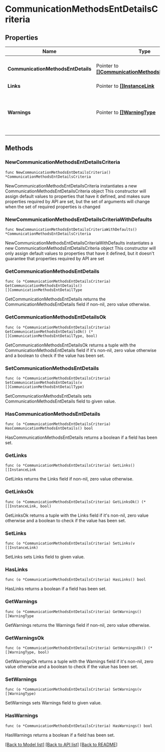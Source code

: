 # CommunicationMethodsEntDetailsCriteria

## Properties

Name | Type | Description | Notes
------------ | ------------- | ------------- | -------------
**CommunicationMethodsEntDetails** | Pointer to [**[]CommunicationMethodsEntDetailType**](CommunicationMethodsEntDetailType.md) | List of Communication Methods Ent Details. | [optional] 
**Links** | Pointer to [**[]InstanceLink**](InstanceLink.md) |  | [optional] 
**Warnings** | Pointer to [**[]WarningType**](WarningType.md) | Used in conjunction with the Success element to define a business error. | [optional] 

## Methods

### NewCommunicationMethodsEntDetailsCriteria

`func NewCommunicationMethodsEntDetailsCriteria() *CommunicationMethodsEntDetailsCriteria`

NewCommunicationMethodsEntDetailsCriteria instantiates a new CommunicationMethodsEntDetailsCriteria object
This constructor will assign default values to properties that have it defined,
and makes sure properties required by API are set, but the set of arguments
will change when the set of required properties is changed

### NewCommunicationMethodsEntDetailsCriteriaWithDefaults

`func NewCommunicationMethodsEntDetailsCriteriaWithDefaults() *CommunicationMethodsEntDetailsCriteria`

NewCommunicationMethodsEntDetailsCriteriaWithDefaults instantiates a new CommunicationMethodsEntDetailsCriteria object
This constructor will only assign default values to properties that have it defined,
but it doesn't guarantee that properties required by API are set

### GetCommunicationMethodsEntDetails

`func (o *CommunicationMethodsEntDetailsCriteria) GetCommunicationMethodsEntDetails() []CommunicationMethodsEntDetailType`

GetCommunicationMethodsEntDetails returns the CommunicationMethodsEntDetails field if non-nil, zero value otherwise.

### GetCommunicationMethodsEntDetailsOk

`func (o *CommunicationMethodsEntDetailsCriteria) GetCommunicationMethodsEntDetailsOk() (*[]CommunicationMethodsEntDetailType, bool)`

GetCommunicationMethodsEntDetailsOk returns a tuple with the CommunicationMethodsEntDetails field if it's non-nil, zero value otherwise
and a boolean to check if the value has been set.

### SetCommunicationMethodsEntDetails

`func (o *CommunicationMethodsEntDetailsCriteria) SetCommunicationMethodsEntDetails(v []CommunicationMethodsEntDetailType)`

SetCommunicationMethodsEntDetails sets CommunicationMethodsEntDetails field to given value.

### HasCommunicationMethodsEntDetails

`func (o *CommunicationMethodsEntDetailsCriteria) HasCommunicationMethodsEntDetails() bool`

HasCommunicationMethodsEntDetails returns a boolean if a field has been set.

### GetLinks

`func (o *CommunicationMethodsEntDetailsCriteria) GetLinks() []InstanceLink`

GetLinks returns the Links field if non-nil, zero value otherwise.

### GetLinksOk

`func (o *CommunicationMethodsEntDetailsCriteria) GetLinksOk() (*[]InstanceLink, bool)`

GetLinksOk returns a tuple with the Links field if it's non-nil, zero value otherwise
and a boolean to check if the value has been set.

### SetLinks

`func (o *CommunicationMethodsEntDetailsCriteria) SetLinks(v []InstanceLink)`

SetLinks sets Links field to given value.

### HasLinks

`func (o *CommunicationMethodsEntDetailsCriteria) HasLinks() bool`

HasLinks returns a boolean if a field has been set.

### GetWarnings

`func (o *CommunicationMethodsEntDetailsCriteria) GetWarnings() []WarningType`

GetWarnings returns the Warnings field if non-nil, zero value otherwise.

### GetWarningsOk

`func (o *CommunicationMethodsEntDetailsCriteria) GetWarningsOk() (*[]WarningType, bool)`

GetWarningsOk returns a tuple with the Warnings field if it's non-nil, zero value otherwise
and a boolean to check if the value has been set.

### SetWarnings

`func (o *CommunicationMethodsEntDetailsCriteria) SetWarnings(v []WarningType)`

SetWarnings sets Warnings field to given value.

### HasWarnings

`func (o *CommunicationMethodsEntDetailsCriteria) HasWarnings() bool`

HasWarnings returns a boolean if a field has been set.


[[Back to Model list]](../README.md#documentation-for-models) [[Back to API list]](../README.md#documentation-for-api-endpoints) [[Back to README]](../README.md)


